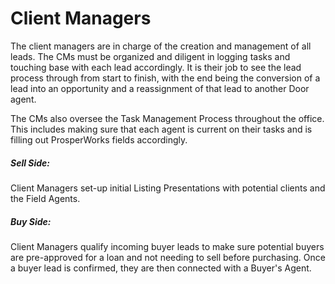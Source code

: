 # Client Managers

The client managers are in charge of the creation and management of all leads. The CMs must be organized and diligent in logging tasks and touching base with each lead accordingly. It is their job to see the lead process through from start to finish, with the end being the conversion of a lead into an opportunity and a reassignment of that lead to another Door agent.

The CMs also oversee the Task Management Process throughout the office. This includes making sure that each agent is current on their tasks and is filling out ProsperWorks fields accordingly.

##### Sell Side:

Client Managers set-up initial Listing Presentations with potential clients and the Field Agents.

##### Buy Side:

Client Managers qualify incoming buyer leads to make sure potential buyers are pre-approved for a loan and not needing to sell before purchasing. Once a buyer lead is confirmed, they are then connected with a Buyer's Agent.

